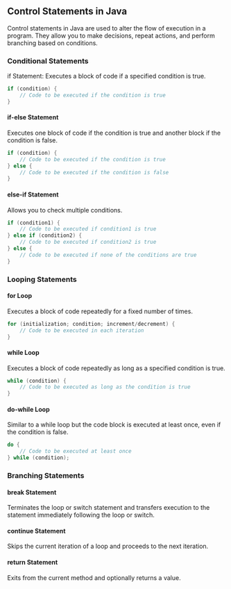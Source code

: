 ## Control Statements in Java
Control statements in Java are used to alter the flow of execution in a program. 
They allow you to make decisions, repeat actions, and perform branching based on conditions.  

### Conditional Statements
if Statement: Executes a block of code if a specified condition is true.
```java
if (condition) {
    // Code to be executed if the condition is true
}
```

#### if-else Statement
Executes one block of code if the condition is true and another block if the condition is false.
```java
if (condition) {
    // Code to be executed if the condition is true
} else {
    // Code to be executed if the condition is false
}
```

#### else-if Statement
Allows you to check multiple conditions.

```java
if (condition1) {
    // Code to be executed if condition1 is true
} else if (condition2) {
    // Code to be executed if condition2 is true
} else {
    // Code to be executed if none of the conditions are true
}
```

### Looping Statements
#### for Loop
Executes a block of code repeatedly for a fixed number of times.
```java
for (initialization; condition; increment/decrement) {
    // Code to be executed in each iteration
}
```
#### while Loop 
Executes a block of code repeatedly as long as a specified condition is true.
```java
while (condition) {
    // Code to be executed as long as the condition is true
}
```
#### do-while Loop
Similar to a while loop but the code block is executed at least once, even if the condition is false.
```java
do {
    // Code to be executed at least once
} while (condition);
```

### Branching Statements
#### break Statement
Terminates the loop or switch statement and transfers execution to the statement immediately following the loop or switch.
#### continue Statement
Skips the current iteration of a loop and proceeds to the next iteration.
#### return Statement
Exits from the current method and optionally returns a value.
